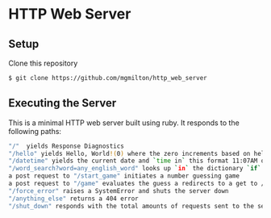 # HTTP Web Server

## Setup

Clone this repository
```bash
$ git clone https://github.com/mgmilton/http_web_server
```

## Executing the Server
This is a minimal HTTP web server built using ruby. It responds to the following paths:

```bash
"/"  yields Response Diagnostics
"/hello" yields Hello, World!(0) where the zero increments based on hello requests
"/datetime" yields the current date and `time in` this format 11:07AM on Friday, December 21, 2017
"/word_search?word=any_english_word" looks up `in` the dictionary `if` any_english_word is a known word
a post request to "/start_game" initiates a number guessing game
a post request to "/game" evaluates the guess a redirects to a get to /game where the number and amount of guesses is returned
"/force_error" raises a SystemError and shuts the server down
"/anything_else" returns a 404 error
"/shut_down" responds with the total amounts of requests sent to the server and closes the server
```
